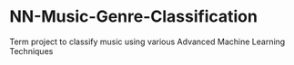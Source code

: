# NN-Music-Genre-Classification
Term project to classify music using various Advanced Machine Learning Techniques

